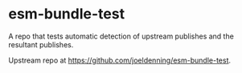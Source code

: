 # esm-bundle-test
A repo that tests automatic detection of upstream publishes and the resultant publishes.

Upstream repo at https://github.com/joeldenning/esm-bundle-test.
